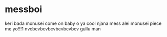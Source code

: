 # messboi
keri bada monusei
come on baby o ya
cool
njana mess alei monusei
piece me yo!!!1
nvcbcvbcvbcvbcvbcvbcv
gullu man
